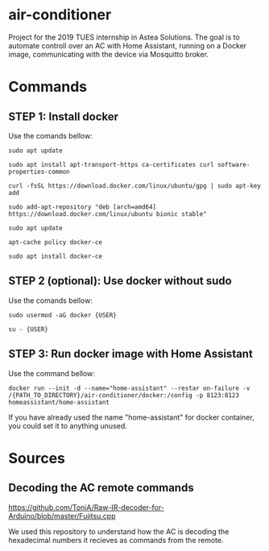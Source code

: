 # air-conditioner

Project for the 2019 TUES internship in Astea Solutions. The goal is to automate controll over an AC with Home Assistant, running on a Docker image, communicating with the device via Mosquitto broker. 

# Commands
## STEP 1: Install docker

Use the comands bellow:

	
	sudo apt update

	sudo apt install apt-transport-https ca-certificates curl software-properties-common

	curl -fsSL https://download.docker.com/linux/ubuntu/gpg | sudo apt-key add 

	sudo add-apt-repository "deb [arch=amd64] https://download.docker.com/linux/ubuntu bionic stable"

	sudo apt update

	apt-cache policy docker-ce
	
	sudo apt install docker-ce
	




## STEP 2 (optional): Use docker without sudo
	
Use the comands bellow:

	sudo usermod -aG docker {USER}

	su - {USER}

## STEP 3: Run docker image with Home Assistant
	
Use the command bellow:

	docker run --init -d --name="home-assistant" --restar on-failure -v /{PATH_TO_DIRECTORY}/air-conditioner/docker:/config -p 8123:8123 homeassistant/home-assistant

If you have already used the name "home-assistant" for docker container, you could set it to anything unused.

# Sources

## Decoding the AC remote commands

https://github.com/ToniA/Raw-IR-decoder-for-Arduino/blob/master/Fujitsu.cpp

We used this repository to understand how the AC is decoding the hexadecimal numbers it recieves as commands from the remote.
